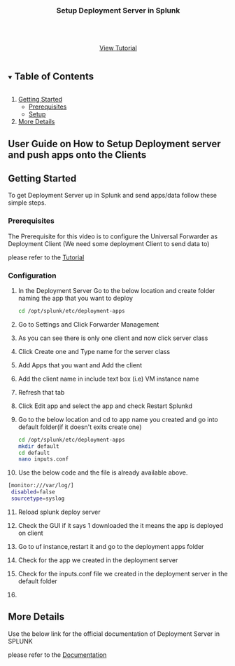 

<p align="center">
  <h3 align="center">Setup Deployment Server in Splunk</h3>

  <p align="center">
    <br />
    <br />
    <br />
    <a href="https://youtu.be/-CK7JEM2Q3I">View Tutorial</a>
  </p>
</p>



<!-- TABLE OF CONTENTS -->
<details open="open">
  <summary><h2 style="display: inline-block">Table of Contents</h2></summary>
  <ol>
    <li>
      <a href="#getting-started">Getting Started</a>
      <ul>
        <li><a href="#prerequisites">Prerequisites</a></li>
        <li><a href="#installation">Setup</a></li>
      </ul>
    </li>
    <li><a href="#More Details">More Details</a></li>
  </ol>
</details>



<!-- ABOUT THE PROJECT -->
## User Guide on How to Setup Deployment server and push apps onto the Clients





<!-- GETTING STARTED -->
## Getting Started

To get Deployment Server up in Splunk and send apps/data follow these simple steps.

### Prerequisites

 The Prerequisite for this video is to configure the Universal Forwarder as Deployment Client (We need some deployment Client to send data to)
 
 please refer to the [Tutorial](https://youtu.be/A9kiXzU6kfk)

### Configuration

1. In the Deployment Server Go to the below location and create folder naming the app that you want to deploy
   ```sh
   cd /opt/splunk/etc/deployment-apps 
   ```
2. Go to Settings and Click Forwarder Management


3. As you can see there is only one client and now click server class 


4. Click Create one and Type name for the server class
 

5. Add Apps that you want and Add the client


6. Add the client name in include text box (i.e) VM instance name


7. Refresh that tab


8. Click Edit app and select the app and check Restart Splunkd


9. Go to the below location and cd to app name you created and go into default folder(if it doesn't exits create one) 
   ```sh
   cd /opt/splunk/etc/deployment-apps
   mkdir default
   cd default
   nano inputs.conf
   ```
   
   
 10. Use the below code and the file is already available above.
   ```sh
   [monitor:///var/log/]
    disabled=false
    sourcetype=syslog
   ```  

 11. Reload splunk deploy server
 
 
 12. Check the GUI if it says 1 downloaded the it means the app is deployed on client
 
 
 13. Go to uf instance,restart it and go to the deployment apps folder
 
 
 14. Check for the app we created in the deployment server
 
 
 15. Check for the inputs.conf file we created in the deployment server in the default folder
 
 
 16.    
   
<!-- USAGE EXAMPLES -->
## More Details

Use the below link for the official documentation of Deployment Server in SPLUNK

 please refer to the [Documentation](https://docs.splunk.com/Documentation/Splunk/8.2.3/Updating/Aboutdeploymentserver)





